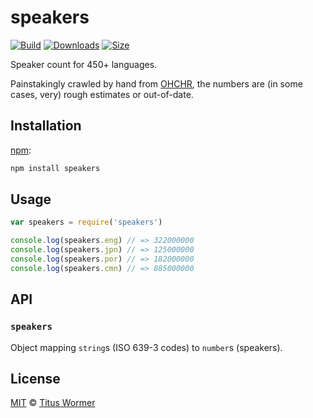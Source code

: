 # speakers

[![Build][build-badge]][build]
[![Downloads][downloads-badge]][downloads]
[![Size][size-badge]][size]

Speaker count for 450+ languages.

Painstakingly crawled by hand from [OHCHR][], the numbers are (in
some cases, very) rough estimates or out-of-date.

## Installation

[npm][]:

```bash
npm install speakers
```

## Usage

```js
var speakers = require('speakers')

console.log(speakers.eng) // => 322000000
console.log(speakers.jpn) // => 125000000
console.log(speakers.por) // => 182000000
console.log(speakers.cmn) // => 885000000
```

## API

### `speakers`

Object mapping `string`s (ISO 639-3 codes) to `number`s (speakers).

## License

[MIT][license] © [Titus Wormer][author]

<!-- Definitions -->

[build-badge]: https://img.shields.io/travis/wooorm/speakers.svg

[build]: https://travis-ci.org/wooorm/speakers

[downloads-badge]: https://img.shields.io/npm/dm/speakers.svg

[downloads]: https://www.npmjs.com/package/speakers

[size-badge]: https://img.shields.io/bundlephobia/minzip/speakers.svg

[size]: https://bundlephobia.com/result?p=speakers

[npm]: https://docs.npmjs.com/cli/install

[license]: license

[author]: https://wooorm.com

[ohchr]: https://www.ohchr.org
